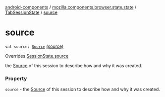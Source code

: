 [android-components](../../index.md) / [mozilla.components.browser.state.state](../index.md) / [TabSessionState](index.md) / [source](./source.md)

# source

`val source: `[`Source`](../-session-state/-source/index.md) [(source)](https://github.com/mozilla-mobile/android-components/blob/master/components/browser/state/src/main/java/mozilla/components/browser/state/state/TabSessionState.kt#L32)

Overrides [SessionState.source](../-session-state/source.md)

the [Source](../-session-state/-source/index.md) of this session to describe how and why it was created.

### Property

`source` - the [Source](../-session-state/-source/index.md) of this session to describe how and why it was created.